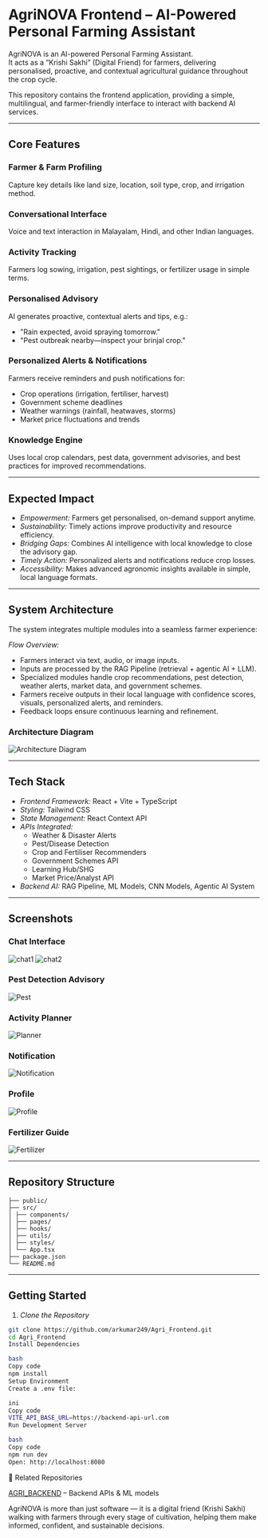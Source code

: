 # AgriNOVA Frontend – AI-Powered Personal Farming Assistant  

AgriNOVA is an AI-powered Personal Farming Assistant.  
It acts as a “Krishi Sakhi” (Digital Friend) for farmers, delivering personalised, proactive, and contextual agricultural guidance throughout the crop cycle.  

This repository contains the frontend application, providing a simple, multilingual, and farmer-friendly interface to interact with backend AI services.  

---

## Core Features  

### Farmer & Farm Profiling  
Capture key details like land size, location, soil type, crop, and irrigation method.  

### Conversational Interface  
Voice and text interaction in Malayalam, Hindi, and other Indian languages.  

### Activity Tracking  
Farmers log sowing, irrigation, pest sightings, or fertilizer usage in simple terms.  

### Personalised Advisory  
AI generates proactive, contextual alerts and tips, e.g.:  
- "Rain expected, avoid spraying tomorrow."  
- "Pest outbreak nearby—inspect your brinjal crop."  

### Personalized Alerts & Notifications  
Farmers receive reminders and push notifications for:  
- Crop operations (irrigation, fertiliser, harvest)  
- Government scheme deadlines  
- Weather warnings (rainfall, heatwaves, storms)  
- Market price fluctuations and trends  

### Knowledge Engine  
Uses local crop calendars, pest data, government advisories, and best practices for improved recommendations.  

---

## Expected Impact  
- *Empowerment:* Farmers get personalised, on-demand support anytime.  
- *Sustainability:* Timely actions improve productivity and resource efficiency.  
- *Bridging Gaps:* Combines AI intelligence with local knowledge to close the advisory gap.  
- *Timely Action:* Personalized alerts and notifications reduce crop losses.  
- *Accessibility:* Makes advanced agronomic insights available in simple, local language formats.  

---

## System Architecture  

The system integrates multiple modules into a seamless farmer experience:  

*Flow Overview:*  
- Farmers interact via text, audio, or image inputs.  
- Inputs are processed by the RAG Pipeline (retrieval + agentic AI + LLM).  
- Specialized modules handle crop recommendations, pest detection, weather alerts, market data, and government schemes.  
- Farmers receive outputs in their local language with confidence scores, visuals, personalized alerts, and reminders.  
- Feedback loops ensure continuous learning and refinement.

### Architecture Diagram
![Architecture Diagram](./public/assets/screenshots/Architecture.png)

---

## Tech Stack  

- *Frontend Framework:* React + Vite + TypeScript  
- *Styling:* Tailwind CSS  
- *State Management:* React Context API  
- *APIs Integrated:*  
  - Weather & Disaster Alerts
  - Pest/Disease Detection
  - Crop and Fertiliser Recommenders  
  - Government Schemes API
  - Learning Hub/SHG 
  - Market Price/Analyst API  
- *Backend AI:* RAG Pipeline, ML Models, CNN Models, Agentic AI System  

---

## Screenshots  
### Chat Interface
  ![chat1](./public/assets/screenshots/chatInterface01.png)
  ![chat2](./public/assets/screenshots/chatInterface02.png)  
### Pest Detection Advisory
   ![Pest](./public/assets/screenshots/PestDisease.png)
### Activity Planner
   ![Planner](./public/assets/screenshots/ActivityPlanner.png)
### Notification
 ![Notification](./public/assets/screenshots/NotificationAlert.png)
### Profile
   ![Profile](./public/assets/screenshots/Profile.png)
### Fertilizer Guide
   ![Fertilizer](./public/assets/screenshots/FertilizerGuide.png)   

---

## Repository Structure  

```Agri_Frontend/
├── public/
├── src/
│ ├── components/ 
│ ├── pages/
│ ├── hooks/ 
│ ├── utils/ 
│ ├── styles/ 
│ └── App.tsx
├── package.json
└── README.md
```


---

## Getting Started  

1. *Clone the Repository*  
```bash
git clone https://github.com/arkumar249/Agri_Frontend.git
cd Agri_Frontend
Install Dependencies

bash
Copy code
npm install
Setup Environment
Create a .env file:

ini
Copy code
VITE_API_BASE_URL=https://backend-api-url.com
Run Development Server

bash
Copy code
npm run dev
Open: http://localhost:8080
```

🔗 Related Repositories

[AGRI_BACKEND](https://github.com/arkumar249/AGRI_BACKEND.git) – Backend APIs & ML models


AgriNOVA is more than just software — it is a digital friend (Krishi Sakhi) walking with farmers through every stage of cultivation, helping them make informed, confident, and sustainable decisions.

